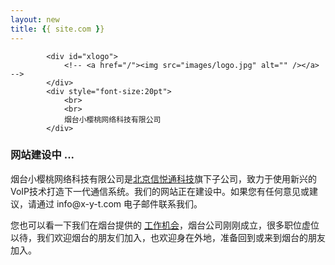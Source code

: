 ```yaml
---
layout: new
title: {{ site.com }}
---
```


<div id="header">
			<div id="lang">
				<!-- <a href="http://x-y-t.cn">烟台小樱桃</a> | -->
				<!-- <a href="/index_en.html">English Version</a> -->
			</div>
	
			<div id="xlogo">
				<!-- <a href="/"><img src="images/logo.jpg" alt="" /></a> -->
			</div>
			<div style="font-size:20pt">
				<br>
				<br>
				烟台小樱桃网络科技有限公司
			</div>
<!-- 			<ul>
				<li><a href="ippbx.html"><span>企业通讯解决方案</span></a></li>
				<li><a href="callcenter.html"><span>呼叫中心解决方案</span></a></li>
				<li><a href="commanding_dispatching.html"><span>指挥调度解决方案</span></a></li>
				<li><a href="sip_video.html"><span>视频解决方案</span></a></li>
				<li><a href="freeswitch_solutions.html"><span>FreeSWITCH</span></a></li>
			</ul> -->
</div>
<div id="body">
	<div class="header">
		<div>
			<div>
				<h3>
					网站建设中 ...
				</h3>	
				<p>
					烟台小樱桃网络科技有限公司是<a href="http://x-y-t.com">北京信悦通科技</a>旗下子公司，致力于使用新兴的VoIP技术打造下一代通信系统。我们的网站正在建设中。如果您有任何意见或建议，请通过 info@x-y-t.com 电子邮件联系我们。
				</p>
				<p>
					您也可以看一下我们在烟台提供的
					<a href="/jobs.html">工作机会</a>，烟台公司刚刚成立，很多职位虚位以待，我们欢迎烟台的朋友们加入，也欢迎身在外地，准备回到或来到烟台的朋友加入。
				</p>
			</div>
		</div>
	</div>
	<div class="body">
		<div class="article" style="text-align:center">
		</div>
	</div>
</div>
